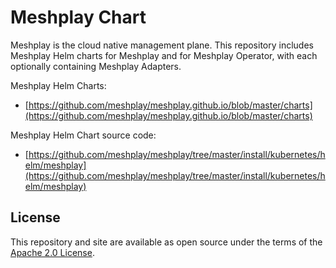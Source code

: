 # Meshplay Chart

Meshplay is the cloud native management plane. This repository includes Meshplay Helm charts for Meshplay and for Meshplay Operator, with each optionally containing Meshplay Adapters.

Meshplay Helm Charts:

* [https://github.com/meshplay/meshplay.github.io/blob/master/charts](https://github.com/meshplay/meshplay.github.io/blob/master/charts)

Meshplay Helm Chart source code:

* [https://github.com/meshplay/meshplay/tree/master/install/kubernetes/helm/meshplay](https://github.com/meshplay/meshplay/tree/master/install/kubernetes/helm/meshplay)

## License

This repository and site are available as open source under the terms of the [Apache 2.0 License](https://opensource.org/licenses/Apache-2.0).
